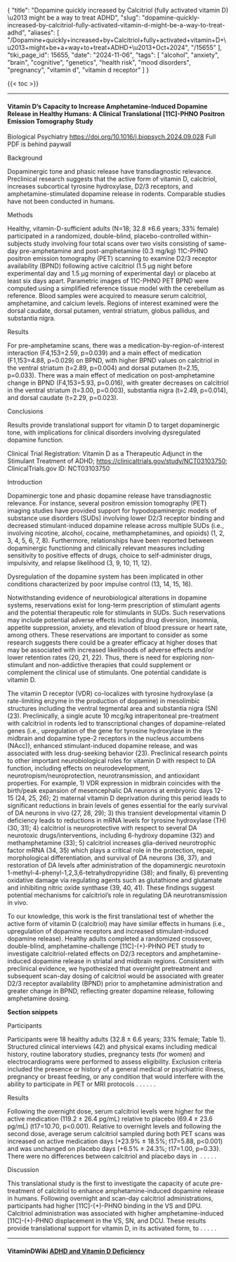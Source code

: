 {
    "title": "Dopamine quickly increased by Calcitriol (fully activated vitamin D) \u2013 might be a way to treat ADHD",
    "slug": "dopamine-quickly-increased-by-calcitriol-fully-activated-vitamin-d-might-be-a-way-to-treat-adhd",
    "aliases": [
        "/Dopamine+quickly+increased+by+Calcitriol+fully+activated+vitamin+D+\u2013+might+be+a+way+to+treat+ADHD+\u2013+Oct+2024",
        "/15655"
    ],
    "tiki_page_id": 15655,
    "date": "2024-11-06",
    "tags": [
        "alcohol",
        "anxiety",
        "brain",
        "cognitive",
        "genetics",
        "health risk",
        "mood disorders",
        "pregnancy",
        "vitamin d",
        "vitamin d receptor"
    ]
}


{{< toc >}}

---

#### Vitamin D’s Capacity to Increase Amphetamine-Induced Dopamine Release in Healthy Humans: A Clinical Translational <span>[11C]</span>-PHNO Positron Emission Tomography Study

Biological Psychiatry https://doi.org/10.1016/j.biopsych.2024.09.028 Full PDF is behind paywall

Background

Dopaminergic tone and phasic release have transdiagnostic relevance. Preclinical research suggests that the active form of vitamin D, calcitriol, increases subcortical tyrosine hydroxylase, D2/3 receptors, and amphetamine-stimulated dopamine release in rodents. Comparable studies have not been conducted in humans.

Methods

Healthy, vitamin-D-sufficient adults (N=18; 32.8 ±6.6 years; 33% female) participated in a randomized, double-blind, placebo-controlled within-subjects study involving four total scans over two visits consisting of same-day pre-amphetamine and post-amphetamine (0.3 mg/kg) 11C-PHNO positron emission tomography (PET) scanning to examine D2/3 receptor availability (BPND) following active calcitriol (1.5 μg night before experimental day and 1.5 μg morning of experimental day) or placebo at least six days apart. Parametric images of 11C-PHNO PET BPND were computed using a simplified reference tissue model with the cerebellum as reference. Blood samples were acquired to measure serum calcitriol, amphetamine, and calcium levels. Regions of interest examined were the dorsal caudate, dorsal putamen, ventral striatum, globus pallidus, and substantia nigra.

Results

For pre-amphetamine scans, there was a medication-by-region-of-interest interaction (F4,153=2.59, p=0.039) and a main effect of medication (F1,153=4.88, p=0.029) on BPND, with higher BPND values on calcitriol in the ventral striatum (t=2.89, p=0.004) and dorsal putamen (t=2.15, p=0.033). There was a main effect of medication on post-amphetamine change in BPND (F4,153=5.93, p=0.016), with greater decreases on calcitriol in the ventral striatum (t=3.00, p=0.003), substantia nigra (t=2.49, p=0.014), and dorsal caudate (t=2.29, p=0.023).

Conclusions

Results provide translational support for vitamin D to target dopaminergic tone, with implications for clinical disorders involving dysregulated dopamine function.

Clinical Trial Registration: Vitamin D as a Therapeutic Adjunct in the Stimulant Treatment of ADHD; https://clinicaltrials.gov/study/NCT03103750; ClinicalTrials.gov ID: NCT03103750

Introduction

Dopaminergic tone and phasic dopamine release have transdiagnostic relevance. For instance, several positron emission tomography (PET) imaging studies have provided support for hypodopaminergic models of substance use disorders (SUDs) involving lower D2/3 receptor binding and decreased stimulant-induced dopamine release across multiple SUDs (i.e., involving nicotine, alcohol, cocaine, methamphetamines, and opioids) (1, 2, 3, 4, 5, 6, 7, 8). Furthermore, relationships have been reported between dopaminergic functioning and clinically relevant measures including sensitivity to positive effects of drugs, choice to self-administer drugs, impulsivity, and relapse likelihood (3, 9, 10, 11, 12).

Dysregulation of the dopamine system has been implicated in other conditions characterized by poor impulse control (13, 14, 15, 16).

Notwithstanding evidence of neurobiological alterations in dopamine systems, reservations exist for long-term prescription of stimulant agents and the potential therapeutic role for stimulants in SUDs. Such reservations may include potential adverse effects including drug diversion, insomnia, appetite suppression, anxiety, and elevation of blood pressure or heart rate, among others. These reservations are important to consider as some research suggests there could be a greater efficacy at higher doses that may be associated with increased likelihoods of adverse effects and/or lower retention rates (20, 21, 22). Thus, there is need for exploring non-stimulant and non-addictive therapies that could supplement or complement the clinical use of stimulants. One potential candidate is vitamin D.

The vitamin D receptor (VDR) co-localizes with tyrosine hydroxylase (a rate-limiting enzyme in the production of dopamine) in mesolimbic structures including the ventral tegmental area and substantia nigra (SN) (23). Preclinically, a single acute 10 mcg/kg intraperitoneal pre-treatment with calcitriol in rodents led to transcriptional changes of dopamine-related genes (i.e., upregulation of the gene for tyrosine hydroxylase in the midbrain and dopamine type-2 receptors in the nucleus accumbens (NAcc)), enhanced stimulant-induced dopamine release, and was associated with less drug-seeking behavior (23). Preclinical research points to other important neurobiological roles for vitamin D with respect to DA function, including effects on neurodevelopment, neurotropism/neuroprotection, neurotransmission, and antioxidant properties. For example, 1) VDR expression in midbrain coincides with the birth/peak expansion of mesencephalic DA neurons at embryonic days 12-15 (24, 25, 26); 2) maternal vitamin D deprivation during this period leads to significant reductions in brain levels of genes essential for the early survival of DA neurons in vivo (27, 28, 29); 3) this transient developmental vitamin D deficiency leads to reductions in mRNA levels for tyrosine hydroxylase (TH)(30, 31); 4) calcitriol is neuroprotective with respect to several DA neurotoxic drugs/interventions, including 6-hydroxy dopamine (32) and methamphetamine (33); 5) calcitriol increases glia-derived neurotrophic factor mRNA (34, 35) which plays a critical role in the protection, repair, morphological differentiation, and survival of DA neurons (36, 37), and restoration of DA levels after administration of the dopaminergic neurotoxin 1-methyl-4-phenyl-1,2,3,6-tetrahydropyridine (38); and finally, 6) preventing oxidative damage via regulating agents such as glutathione and glutamate and inhibiting nitric oxide synthase (39, 40, 41). These findings suggest potential mechanisms for calcitriol’s role in regulating DA neurotransmission in vivo.

To our knowledge, this work is the first translational test of whether the active form of vitamin D (calcitriol) may have similar effects in humans (i.e., upregulation of dopamine receptors and increased stimulant-induced dopamine release). Healthy adults completed a randomized crossover, double-blind, amphetamine-challenge <span>[11C]</span>-(+)-PHNO PET study to investigate calcitriol-related effects on D2/3 receptors and amphetamine-induced dopamine release in striatal and midbrain regions. Consistent with preclinical evidence, we hypothesized that overnight pretreatment and subsequent scan-day dosing of calcitriol would be associated with greater D2/3 receptor availability (BPND) prior to amphetamine administration and greater change in BPND, reflecting greater dopamine release, following amphetamine dosing.

 **Section snippets** 

Participants

Participants were 18 healthy adults (32.8 ± 6.6 years; 33% female; Table 1). Structured clinical interviews (42) and physical exams including medical history, routine laboratory studies, pregnancy tests (for women) and electrocardiograms were performed to assess eligibility. Exclusion criteria included the presence or history of a general medical or psychiatric illness, pregnancy or breast feeding, or any condition that would interfere with the ability to participate in PET or MRI protocols . . . . . .

Results

Following the overnight dose, serum calcitriol levels were higher for the active medication (119.2 ± 26.4 pg/mL) relative to placebo (69.4 ± 23.6 pg/mL) (t17=10.70, p<0.001). Relative to overnight levels and following the second dose, average serum calcitriol sampled during both PET scans was increased on active medication days (+23.9% ± 18.5%; t17=5.88, p<0.001) and was unchanged on placebo days (+6.5% ± 24.3%; t17=1.00, p=0.33). There were no differences between calcitriol and placebo days in  . . . . . 

Discussion

This translational study is the first to investigate the capacity of acute pre-treatment of calcitriol to enhance amphetamine-induced dopamine release in humans. Following overnight and scan-day calcitriol administrations, participants had higher <span>[11C]</span>-(+)-PHNO binding in the VS and DPU. Calcitriol administration was associated with higher amphetamine-induced <span>[11C]</span>-(+)-PHNO displacement in the VS, SN, and DCU. These results provide translational support for vitamin D, in its activated form, to . . . . . 

---

#### VitaminDWiki [ADHD and Vitamin D Deficiency](/posts/adhd-and-vitamin-d-deficiency)